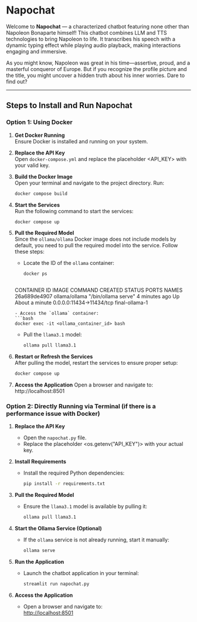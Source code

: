 # Napochat

Welcome to **Napochat** — a characterized chatbot featuring none other than Napoleon Bonaparte himself! This chatbot combines LLM and TTS technologies to bring Napoleon to life. It transcribes his speech with a dynamic typing effect while playing audio playback, making interactions engaging and immersive.

As you might know, Napoleon was great in his time—assertive, proud, and a masterful conqueror of Europe. But if you recognize the profile picture and the title, you might uncover a hidden truth about his inner worries. Dare to find out?

---

## Steps to Install and Run Napochat

### **Option 1: Using Docker**

1. **Get Docker Running**  
   Ensure Docker is installed and running on your system.

2. **Replace the API Key**  
   Open `docker-compose.yml` and replace the placeholder <API_KEY> with your valid key.

3. **Build the Docker Image**  
   Open your terminal and navigate to the project directory. Run:  
   ```bash
   docker compose build
   ```

4. **Start the Services**  
    Run the following command to start the services:  
    ```bash
    docker compose up
    ```

5. **Pull the Required Model**  
   Since the `ollama/ollama` Docker image does not include models by default, you need to pull the required model into the service. Follow these steps:

   - Locate the ID of the `ollama` container:  
     ```bash
     docker ps
     ```
     ``` 
    CONTAINER ID   IMAGE            COMMAND                  CREATED         STATUS      PORTS                      NAMES
    26a689de4907   ollama/ollama    "/bin/ollama serve"      4 minutes ago   Up About a minute   0.0.0.0:11434->11434/tcp   final-ollama-1
     ```
   - Access the `ollama` container:  
     ```bash
     docker exec -it <ollama_container_id> bash
     ```
   - Pull the `llama3.1` model:  
     ```bash
     ollama pull llama3.1
     ```

6. **Restart or Refresh the Services**  
   After pulling the model, restart the services to ensure proper setup:  
   ```bash
   docker compose up

7.	**Access the Application**
    Open a browser and navigate to:
    http://localhost:8501

### **Option 2: Directly Running via Terminal (if there is a performance issue with Docker)**

1. **Replace the API Key**  
   - Open the `napochat.py` file.  
   - Replace the placeholder <os.getenv("API_KEY")> with your actual key.

2. **Install Requirements**  
   - Install the required Python dependencies:  
     ```bash
     pip install -r requirements.txt
     ```

3. **Pull the Required Model**  
   - Ensure the `llama3.1` model is available by pulling it:  
     ```bash
     ollama pull llama3.1
     ```

4. **Start the Ollama Service (Optional)**  
   - If the `ollama` service is not already running, start it manually:  
     ```bash
     ollama serve
     ```

5. **Run the Application**  
   - Launch the chatbot application in your terminal:  
     ```bash
     streamlit run napochat.py
     ```

6. **Access the Application**  
   - Open a browser and navigate to:  
     [http://localhost:8501](http://localhost:8501)